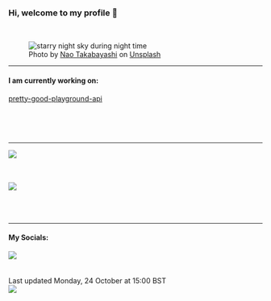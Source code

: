 <h3>Hi, welcome to my profile 👋</h3>

<br />
<figure>
  <img
    src="https://images.unsplash.com/photo-1617888785637-db7c887be300?crop=entropy&cs=tinysrgb&fit=max&fm=jpg&ixid=MnwyNzQ3MDB8MHwxfHJhbmRvbXx8fHx8fHx8fDE2NjY2MTUxNTI&ixlib=rb-4.0.3&q=80&w=1080&auto=format"
    alt="starry night sky during night time" 
  />
  <figcaption>Photo by <a
    href="https://unsplash.com/@nao_takabayashi?utm_source=Profile%20readme&utm_medium=referral">Nao Takabayashi</a> on <a
    href="https://unsplash.com/?utm_source=Profile%20readme&utm_medium=referral">Unsplash</a></figcaption>
</figure>


<hr />
<h4>I am currently working on:</h4>
<a href="https://github.com/ShaneLucy/pretty-good-playground-api">pretty-good-playground-api</a>

<br /><br /><br />

<hr />
<img
  src="https://github-readme-stats.vercel.app/api?username=shanelucy&show_icons=true&theme=calm"
/>
<br /><br /><br />

<img 
  src="https://github-readme-stats.vercel.app/api/top-langs/?username=shanelucy&theme=calm"
/>
<br /><br /><br /><br />
<hr />
<h4>My Socials:</h4>
<a href="https://uk.linkedin.com/in/shane-lucy-4735b616a">
  <img
    src="https://img.shields.io/badge/linkedin%20-%230077B5.svg?&style=for-the-badge&logo=linkedin&logoColor=white"
  />
</a>
<br /><br /><br />
Last updated Monday, 24 October at 15:00 BST
<br />
<img
  src="https://github.com/ShaneLucy/ShaneLucy/workflows/README%20build/badge.svg"
/>
